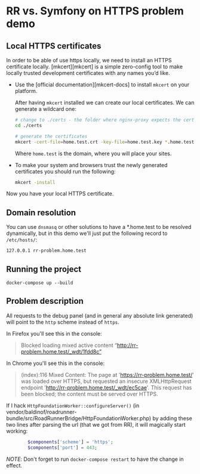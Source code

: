 # RR vs. Symfony on HTTPS problem demo

## Local HTTPS certificates

In order to be able of use https locally, we need to install an HTTPS certificate
locally. [mkcert][mkcert] is a simple zero-config tool to make locally trusted
development certificates with any names you’d like.

* Use the [official documentation][mkcert-docs] to install `mkcert` on your
platform.

    After having `mkcert` installed we can create our local certificates. We can generate a wildcard one:

    ```bash
    # change to ./certs - the folder where nginx-proxy expects the certificates
    cd ./certs
  
    # generate the certificates
    mkcert -cert-file=home.test.crt -key-file=home.test.key *.home.test
    ```

    Where `home.test` is the domain, where you will place your sites.

* To make your system and browsers trust the newly generated certificates you
should run the following:

    ```bash
    mkcert -install
    ```

Now you have your local HTTPS certificate.


## Domain resolution

You can use `dnsmasq` or other solutions to have a *.home.test to be resolved dynamically, but in this demo we'll just put the following record to `/etc/hosts/`:

```
127.0.0.1 rr-problem.home.test
```

## Running the project

```
docker-compose up --build
```

## Problem description

All requests to the debug panel (and in general any absolute link generated) will point to the `http` scheme instead of `https`.

In Firefox you'll see this in the console:

> Blocked loading mixed active content “http://rr-problem.home.test/_wdt/1fdd8c”

In Chrome you'll see this in the console:

> (index):116 Mixed Content: The page at 'https://rr-problem.home.test/' was loaded over HTTPS, but requested an insecure XMLHttpRequest endpoint 'http://rr-problem.home.test/_wdt/ec5cae'. This request has been blocked; the content must be served over HTTPS.

If I hack `HttpFoundationWorker::configureServer()` (in vendor/baldinof/roadrunner-bundle/src/RoadRunnerBridge/HttpFoundationWorker.php) by adding these two lines after parsing the url (that we got from RR), it will magically start working:

```php
        $components['scheme'] = 'https';
        $components['port'] = 443;
```

*NOTE*: Don't forget to run `docker-compose restart` to have the change in effect.
